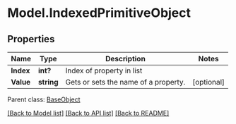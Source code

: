 # Model.IndexedPrimitiveObject

## Properties
Name | Type | Description | Notes
------------ | ------------- | ------------- | -------------
**Index** | **int?** | Index of property in list | 
**Value** | **string** | Gets or sets the name of a property. | [optional] 

 Parent class: [BaseObject](BaseObject.md)

[[Back to Model list]](README.md#documentation-for-models) [[Back to API list]](README.md#documentation-for-api-endpoints) [[Back to README]](README.md)


